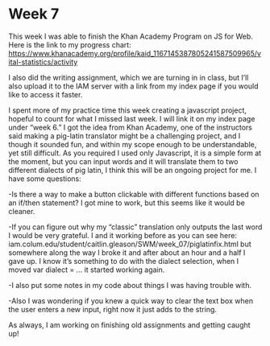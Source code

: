 # Week 7

This week I was able to finish the Khan Academy Program on JS for Web. Here is the link to my progress chart:
https://www.khanacademy.org/profile/kaid_1167145387805241587509965/vital-statistics/activity

I also did the writing assignment, which we are turning in in class, but I’ll also upload it to the IAM server with a link from my index page if you would like to access it faster. 

I spent more of my practice time this week creating a javascript project, hopeful to count for what I missed last week. I will link it on my index page under “week 6.” I got the idea from Khan Academy, one of the instructors said making a pig-latin translator might be a challenging project, and I though it sounded fun, and within my scope enough to be understandable, yet still difficult. As you required I used only Javascript, it is a simple form at the moment, but you can input words and it will translate them to two different dialects of pig latin, I think this will be an ongoing project for me. I have some questions: 

-Is there a way to make a button clickable with different functions based on an if/then statement? I got mine to work, but this seems like it would be cleaner. 

-If you can figure out why my “classic” translation only outputs the last word I would be very grateful. I and it working before as you can see here: 
iam.colum.edu/student/caitlin.gleason/SWM/week_07/piglatinfix.html
but somewhere along the way I broke it and after about an hour and a half I gave up. I know it’s something to do with the dialect selection, when I moved var dialect = … it started working again. 

-I also put some notes in my code about things I was having trouble with. 

-Also I was wondering if you knew a quick way to clear the text box when the user enters a new input, right now it just adds to the string. 

As always, I am working on finishing old assignments and getting caught up!


